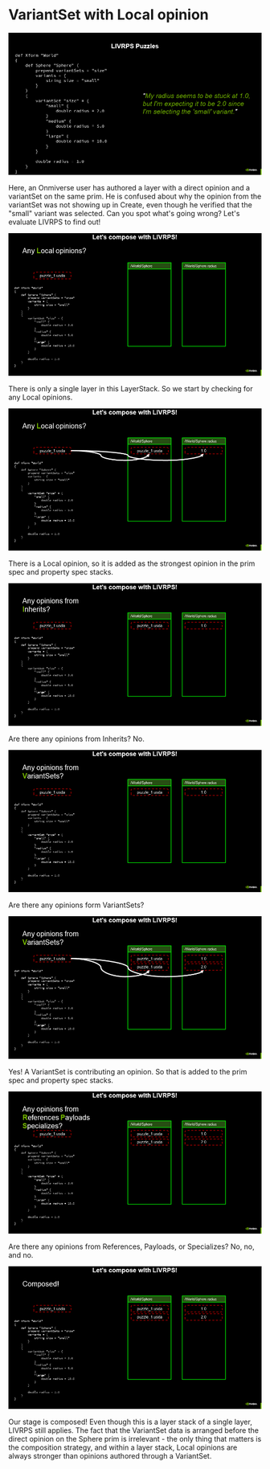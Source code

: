 # VariantSet with Local opinion

![problem](images/Slide56.PNG)

Here, an Onmiverse user has authored a layer with a direct opinion and a variantSet on the same prim. He is confused about why the opinion from the variantSet was not showing up in Create, even though he verified that the "small" variant was selected. Can you spot what's going wrong? Let's evaluate LIVRPS to find out!

![livrps step 1](images/Slide57.PNG)

There is only a single layer in this LayerStack. So we start by checking for any Local opinions.

![livrps step 2](images/Slide58.PNG)

There is a Local opinion, so it is added as the strongest opinion in the prim spec and property spec stacks.

![livrps step 2](images/Slide59.PNG)

Are there any opinions from Inherits? No.

![livrps step 3](images/Slide60.PNG)

Are there any opinions form VariantSets?

![livrps step 4](images/Slide61.PNG)

Yes! A VariantSet is contributing an opinion. So that is added
to the prim spec and property spec stacks.

![livrps step 5](images/Slide62.PNG)

Are there any opinions from References, Payloads, or Specializes?
No, no, and no.

![livrps step 6](images/Slide63.PNG)

Our stage is composed! Even though this is a layer stack of a single layer, LIVRPS still applies. The fact that the VariantSet data is arranged before the direct opinion on the Sphere prim is irrelevant - the only thing that matters is the composition strategy, and within a layer stack, Local opinions are always stronger than opinions authored through a VariantSet.
